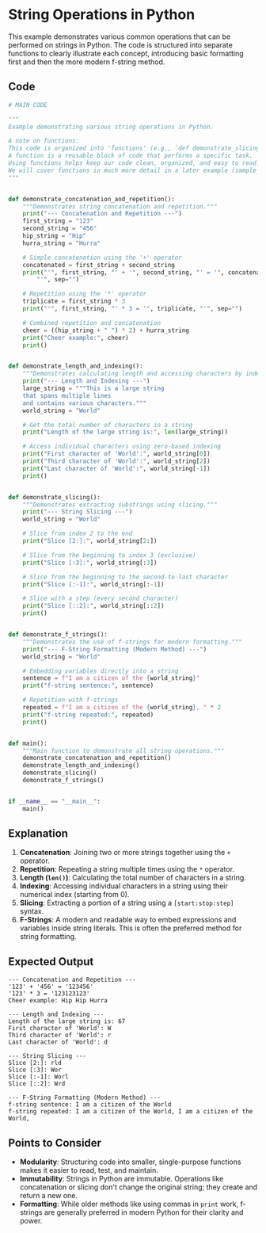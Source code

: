 # String Operations in Python

This example demonstrates various common operations that can be performed on strings in Python. The code is structured into separate functions to clearly illustrate each concept, introducing basic formatting first and then the more modern f-string method.

## Code

```python
# MAIN CODE

"""
Example demonstrating various string operations in Python.

A note on functions:
This code is organized into 'functions' (e.g., `def demonstrate_slicing():`).
A function is a reusable block of code that performs a specific task.
Using functions helps keep our code clean, organized, and easy to read.
We will cover functions in much more detail in a later example (sample_15_functions.py).
"""


def demonstrate_concatenation_and_repetition():
    """Demonstrates string concatenation and repetition."""
    print("--- Concatenation and Repetition ---")
    first_string = "123"
    second_string = "456"
    hip_string = "Hip"
    hurra_string = "Hurra"

    # Simple concatenation using the '+' operator
    concatenated = first_string + second_string
    print("'", first_string, "' + '", second_string, "' = '", concatenated,
        "'", sep="")

    # Repetition using the '*' operator
    triplicate = first_string * 3
    print("'", first_string, "' * 3 = '", triplicate, "'", sep="")

    # Combined repetition and concatenation
    cheer = ((hip_string + " ") * 2) + hurra_string
    print("Cheer example:", cheer)
    print()


def demonstrate_length_and_indexing():
    """Demonstrates calculating length and accessing characters by index."""
    print("--- Length and Indexing ---")
    large_string = """This is a large string
    that spans multiple lines
    and contains various characters."""
    world_string = "World"

    # Get the total number of characters in a string
    print("Length of the large string is:", len(large_string))

    # Access individual characters using zero-based indexing
    print("First character of 'World':", world_string[0])
    print("Third character of 'World':", world_string[2])
    print("Last character of 'World':", world_string[-1])
    print()


def demonstrate_slicing():
    """Demonstrates extracting substrings using slicing."""
    print("--- String Slicing ---")
    world_string = "World"

    # Slice from index 2 to the end
    print("Slice [2:]:", world_string[2:])

    # Slice from the beginning to index 3 (exclusive)
    print("Slice [:3]:", world_string[:3])

    # Slice from the beginning to the second-to-last character
    print("Slice [:-1]:", world_string[:-1])

    # Slice with a step (every second character)
    print("Slice [::2]:", world_string[::2])
    print()


def demonstrate_f_strings():
    """Demonstrates the use of f-strings for modern formatting."""
    print("--- F-String Formatting (Modern Method) ---")
    world_string = "World"

    # Embedding variables directly into a string
    sentence = f"I am a citizen of the {world_string}"
    print("f-string sentence:", sentence)

    # Repetition with f-strings
    repeated = f"I am a citizen of the {world_string}, " * 2
    print("f-string repeated:", repeated)
    print()


def main():
    """Main function to demonstrate all string operations."""
    demonstrate_concatenation_and_repetition()
    demonstrate_length_and_indexing()
    demonstrate_slicing()
    demonstrate_f_strings()


if __name__ == "__main__":
    main()
```

## Explanation

1.  **Concatenation**: Joining two or more strings together using the `+` operator.
2.  **Repetition**: Repeating a string multiple times using the `*` operator.
3.  **Length (`len()`)**: Calculating the total number of characters in a string.
4.  **Indexing**: Accessing individual characters in a string using their numerical index (starting from 0).
5.  **Slicing**: Extracting a portion of a string using a `[start:stop:step]` syntax.
6.  **F-Strings**: A modern and readable way to embed expressions and variables inside string literals. This is often the preferred method for string formatting.

## Expected Output

```
--- Concatenation and Repetition ---
'123' + '456' = '123456'
'123' * 3 = '123123123'
Cheer example: Hip Hip Hurra

--- Length and Indexing ---
Length of the large string is: 67
First character of 'World': W
Third character of 'World': r
Last character of 'World': d

--- String Slicing ---
Slice [2:]: rld
Slice [:3]: Wor
Slice [:-1]: Worl
Slice [::2]: Wrd

--- F-String Formatting (Modern Method) ---
f-string sentence: I am a citizen of the World
f-string repeated: I am a citizen of the World, I am a citizen of the World,

```

## Points to Consider

- **Modularity**: Structuring code into smaller, single-purpose functions makes it easier to read, test, and maintain.
- **Immutability**: Strings in Python are immutable. Operations like concatenation or slicing don't change the original string; they create and return a new one.
- **Formatting**: While older methods like using commas in `print` work, f-strings are generally preferred in modern Python for their clarity and power.
